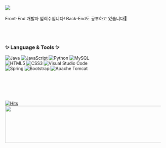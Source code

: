 <div>
  <img src="https://media0.giphy.com/media/xTiIzJSKB4l7xTouE8/200.gif?cid=6c09b952y35prp1592ul10owdhzzrewvh8mdygfg9ya8i9rd&ep=v1_internal_gif_by_id&rid=200.gif&ct=g" />
</div><br>
  <span>Front-End 개발자 엄희수입니다! Back-End도 공부하고 있습니다📖</span> <br><br><br><br>





<h3> ✨ Language & Tools ✨ </h3>

![Java](https://img.shields.io/badge/java-%23ED8B00.svg?style=for-the-badge&logo=openjdk&logoColor=white)
![JavaScript](https://img.shields.io/badge/javascript-%23323330.svg?style=for-the-badge&logo=javascript&logoColor=%23F7DF1E)
![Python](https://img.shields.io/badge/python-3670A0?style=for-the-badge&logo=python&logoColor=ffdd54)
![MySQL](https://img.shields.io/badge/mysql-4479A1.svg?style=for-the-badge&logo=mysql&logoColor=white)<br/>
![HTML5](https://img.shields.io/badge/html5-%23E34F26.svg?style=for-the-badge&logo=html5&logoColor=white)
![CSS3](https://img.shields.io/badge/css3-%231572B6.svg?style=for-the-badge&logo=css3&logoColor=white)
![Visual Studio Code](https://img.shields.io/badge/Visual%20Studio%20Code-0078d7.svg?style=for-the-badge&logo=visual-studio-code&logoColor=white)<br/>
![Spring](https://img.shields.io/badge/spring-%236DB33F.svg?style=for-the-badge&logo=spring&logoColor=white)
![Bootstrap](https://img.shields.io/badge/bootstrap-%238511FA.svg?style=for-the-badge&logo=bootstrap&logoColor=white)
![Apache Tomcat](https://img.shields.io/badge/apache%20tomcat-%23F8DC75.svg?style=for-the-badge&logo=apache-tomcat&logoColor=black)


<br><br><br><br>

[![Hits](https://hits.seeyoufarm.com/api/count/incr/badge.svg?url=https%3A%2F%2Fgithub.com%2Fheesooooooo%2Fhit-counter&count_bg=%2396C291&title_bg=%23527853&icon=&icon_color=%23E7E7E7&title=visits&edge_flat=true)](https://.seeyoufarm.com) <a href="https://github.com/devxb/gitanimals">
  <img src="https://render.gitanimals.org/lines/{username}?pet-id=1" width="1000" height="120"/>
</a>

<!--
**heesooooooo/heesooooooo** is a ✨ _special_ ✨ repository because its `README.md` (this file) appears on your GitHub profile.

Here are some ideas to get you started:

- 🔭 I’m currently working on ...
- 🌱 I’m currently learning ...
- 👯 I’m looking to collaborate on ...
- 🤔 I’m looking for help with ...
- 💬 Ask me about ...
- 📫 How to reach me: ...
- 😄 Pronouns: ...
- ⚡ Fun fact: ...
-->
